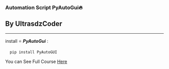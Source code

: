 ### Automation Script PyAutoGui🔥
## By UltrasdzCoder 

---

install ⭐ ***PyAutoGui*** :

      pip install PyAutoGUI 

You can See Full Course <a href="https://www.youtube.com/c/UltrasDzCoder?sub_confirmation=1">Here</a>
